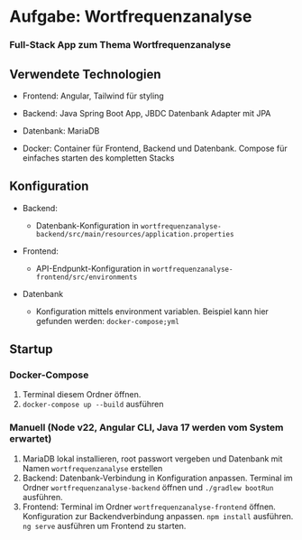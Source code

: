 # Aufgabe: Wortfrequenzanalyse
### Full-Stack App zum Thema Wortfrequenzanalyse


## Verwendete Technologien
- Frontend: Angular, Tailwind für styling
- Backend: Java Spring Boot App, JBDC Datenbank Adapter mit JPA
- Datenbank: MariaDB

- Docker: Container für Frontend, Backend und Datenbank. Compose für einfaches starten des kompletten Stacks


## Konfiguration
- Backend:
    -  Datenbank-Konfiguration in ``` wortfrequenzanalyse-backend/src/main/resources/application.properties ```

- Frontend:
    - API-Endpunkt-Konfiguration in ``` wortfrequenzanalyse-frontend/src/environments ```

- Datenbank
    - Konfiguration mittels environment variablen. Beispiel kann hier gefunden werden: ``` docker-compose;yml ```
## Startup
### Docker-Compose
1. Terminal diesem Ordner öffnen.
2. ``` docker-compose up --build ``` ausführen

### Manuell (Node v22, Angular CLI, Java 17 werden vom System erwartet)
1. MariaDB lokal installieren, root passwort vergeben und Datenbank mit Namen ``` wortfrequenzanalyse ``` erstellen
2. Backend: Datenbank-Verbindung in Konfiguration anpassen. Terminal im Ordner ``` wortfrequenzanalyse-backend ``` öffnen und ``` ./gradlew bootRun ``` ausführen.
3. Frontend: Terminal im Ordner ``` wortfrequenzanalyse-frontend ``` öffnen. Konfiguration zur Backendverbindung anpassen. ``` npm install ``` ausführen. ``` ng serve ``` ausführen um Frontend zu starten.